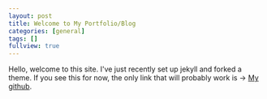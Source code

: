 ```yaml
---
layout: post
title: Welcome to My Portfolio/Blog
categories: [general]
tags: []
fullview: true
---
```


Hello, welcome to this site. I've just recently set up jekyll and forked a theme. If you see this for now, the only link that will probably work is -> [My github](https://github.com/anmart).

